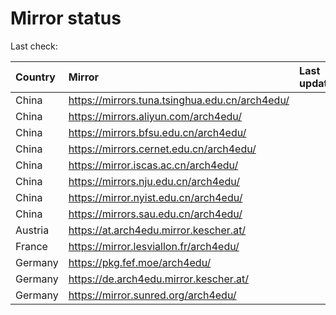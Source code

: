 <script src="./time.js"></script>
# Mirror status
Last check: <script type="text/javascript">localize(1715584696.1264288);</script>

|Country|Mirror|Last update|
|:------|:-----|:----------|
|China|https://mirrors.tuna.tsinghua.edu.cn/arch4edu/|<script type="text/javascript">localize(1715538790);</script>|
|China|https://mirrors.aliyun.com/arch4edu/|<script type="text/javascript">localize(1715538790);</script>|
|China|https://mirrors.bfsu.edu.cn/arch4edu/|<script type="text/javascript">localize(1715538790);</script>|
|China|https://mirrors.cernet.edu.cn/arch4edu/|<script type="text/javascript">localize(1715538790);</script>|
|China|https://mirror.iscas.ac.cn/arch4edu/|<script type="text/javascript">localize(1715538790);</script>|
|China|https://mirrors.nju.edu.cn/arch4edu/|<script type="text/javascript">localize(1715538790);</script>|
|China|https://mirror.nyist.edu.cn/arch4edu/|<script type="text/javascript">localize(1715538790);</script>|
|China|https://mirrors.sau.edu.cn/arch4edu/|<script type="text/javascript">localize(1715538790);</script>|
|Austria|https://at.arch4edu.mirror.kescher.at/|<script type="text/javascript">localize(1715538790);</script>|
|France|https://mirror.lesviallon.fr/arch4edu/|<script type="text/javascript">localize(1715538790);</script>|
|Germany|https://pkg.fef.moe/arch4edu/|<script type="text/javascript">localize(1715538790);</script>|
|Germany|https://de.arch4edu.mirror.kescher.at/|<script type="text/javascript">localize(1715538790);</script>|
|Germany|https://mirror.sunred.org/arch4edu/|<script type="text/javascript">localize(1715538790);</script>|

<script src="./tablefilter/tablefilter.js"></script>
<script src="./table.js"></script>